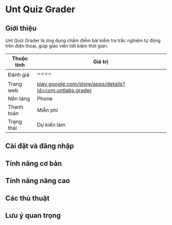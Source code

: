 # Unt Quiz Grader

## Giới thiệu

Unt Quiz Grader là ứng dụng chấm điểm bài kiểm tra trắc nghiệm tự động trên điện thoại, giúp giáo viên tiết kiệm thời gian.

| Thuộc tính         | Giá trị                                  |
|--------------------|------------------------------------------|
| Đánh giá           | ⭐⭐⭐⭐                                    |
| Trang web          | [play.google.com/store/apps/details?id=com.untlabs.grader](https://play.google.com/store/apps/details?id=com.untlabs.grader) |
| Nền tảng           | Phone                                   |
| Thanh toán         | Miễn phí                                 |
| Trạng thái         | Dự kiến làm                              |

## Cài đặt và đăng nhập

## Tính năng cơ bản

## Tính năng nâng cao

## Các thủ thuật

## Lưu ý quan trọng
